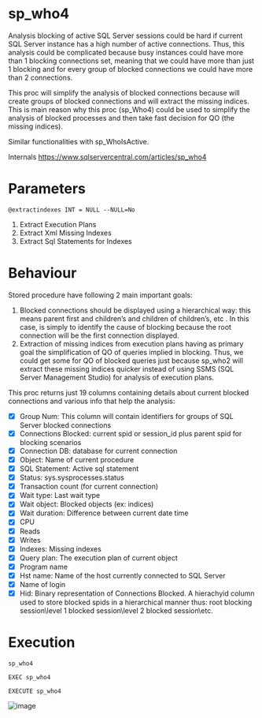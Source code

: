 # sp_who4

Analysis blocking of active SQL Server sessions could be hard if current SQL Server instance has a high number of active connections. Thus, this analysis could be complicated because busy instances could have more than 1 blocking connections set, meaning that we could have more than just 1 blocking and for every group of blocked connections we could have more than 2 connections. 

This proc will simplify the analysis of blocked connections because will create groups of blocked connections and will extract the missing indices. This is main reason why this proc (sp_Who4) could be used to simplify the analysis of blocked processes and then take fast decision for QO (the missing indices).

Similar functionalities with sp_WhoIsActive.

Internals https://www.sqlservercentral.com/articles/sp_who4

# Parameters

`@extractindexes INT = NULL --NULL=No`
1. Extract Execution Plans 
2. Extract Xml Missing Indexes
8. Extract Sql Statements for Indexes

# Behaviour

Stored procedure have following 2 main important goals: 
1. Blocked connections should be displayed using a hierarchical way: this means parent first and children’s and children of children’s, etc . In this case, is simply to identify the cause of blocking because the root connection will be the first connection displayed.
2. Extraction of missing indices from execution plans having as primary goal the simplification of QO of queries implied in blocking. Thus, we could get some  for QO of blocked queries just because sp_who2 will extract these missing indices quicker instead of using SSMS (SQL Server Management Studio) for analysis of execution plans.

This proc returns just 19 columns containing details about current blocked connections and various info that help the analysis: 
- [x] Group Num: This column will contain identifiers for groups of SQL Server blocked connections
- [x] Connections Blocked: current spid  or session_id  plus parent spid for blocking scenarios
- [x] Connection DB: database for current connection
- [x] Object: Name of current procedure
- [x] SQL Statement: Active sql statement 
- [x] Status: sys.sysprocesses.status
- [x] Transaction count (for current connection)
- [x] Wait type: Last wait type
- [x] Wait object: Blocked objects (ex: indices)
- [x] Wait duration: Difference between current date time 
- [x] CPU
- [x] Reads
- [x] Writes
- [x] Indexes: Missing indexes
- [x] Query plan: The execution plan of current object
- [x] Program name
- [x] Hst name: Name of the host currently connected to SQL Server
- [x] Name of login
- [x] Hid: Binary representation of Connections Blocked. A hierachyid column used to store blocked spids in a hierarchical manner thus: root blocking session\level 1 blocked session\level 2 blocked session\etc. 

# Execution  

`sp_who4`

`EXEC sp_who4`

`EXECUTE sp_who4`

![image](https://user-images.githubusercontent.com/62909052/137621730-07e821f8-ce36-4889-bbb6-1636b4185097.png)
